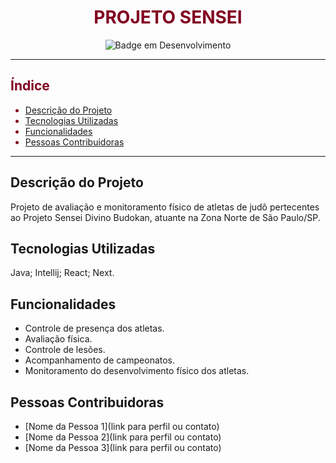 <h1 align="center"><font color="#800020">PROJETO SENSEI</font></h1>

<p align="center">
  <img src="http://img.shields.io/static/v1?label=STATUS&message=EM%20DESENVOLVIMENTO&color=800020&style=for-the-badge" alt="Badge em Desenvolvimento">
</p>

---

<font color="#800020">

## Índice

- [Descrição do Projeto](#descrição-do-projeto)
- [Tecnologias Utilizadas](#tecnologias-utilizadas)
- [Funcionalidades](#funcionalidades)
- [Pessoas Contribuidoras](#pessoas-contribuidoras)

</font>

---

## Descrição do Projeto
Projeto de avaliação e monitoramento físico de atletas de judô pertecentes ao Projeto Sensei Divino Budokan, atuante na Zona Norte de São Paulo/SP.

## Tecnologias Utilizadas
Java; Intellij; React; Next.

## Funcionalidades
- Controle de presença dos atletas.
- Avaliação física. 
- Controle de lesões.
- Acompanhamento de campeonatos.
- Monitoramento do desenvolvimento físico dos atletas.


## Pessoas Contribuidoras
- [Nome da Pessoa 1](link para perfil ou contato)
- [Nome da Pessoa 2](link para perfil ou contato)
- [Nome da Pessoa 3](link para perfil ou contato)



